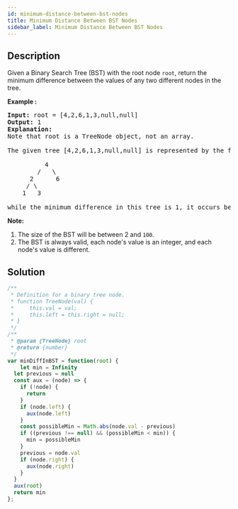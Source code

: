 ```yaml
---
id: minimum-distance-between-bst-nodes
title: Minimum Distance Between BST Nodes
sidebar_label: Minimum Distance Between BST Nodes
---
```

## Description
<div class="description">
<p>Given a Binary Search Tree (BST) with the root node <code>root</code>, return&nbsp;the minimum difference between the values of any two different nodes in the tree.</p>

<p><strong>Example :</strong></p>

<pre>
<strong>Input:</strong> root = [4,2,6,1,3,null,null]
<strong>Output:</strong> 1
<strong>Explanation:</strong>
Note that root is a TreeNode object, not an array.

The given tree [4,2,6,1,3,null,null] is represented by the following diagram:

          4
        /   \
      2      6
     / \    
    1   3  

while the minimum difference in this tree is 1, it occurs between node 1 and node 2, also between node 3 and node 2.
</pre>

<p><strong>Note:</strong></p>

<ol>
	<li>The size of the BST will be between 2 and&nbsp;<code>100</code>.</li>
	<li>The BST is always valid, each node&#39;s value is an integer, and each node&#39;s value is different.</li>
</ol>

</div>

## Solution
```javascript
/**
 * Definition for a binary tree node.
 * function TreeNode(val) {
 *     this.val = val;
 *     this.left = this.right = null;
 * }
 */
/**
 * @param {TreeNode} root
 * @return {number}
 */
var minDiffInBST = function(root) {
    let min = Infinity
  let previous = null
  const aux = (node) => {
    if (!node) {
      return
    }
    if (node.left) {
      aux(node.left)
    }
    const possibleMin = Math.abs(node.val - previous)
    if ((previous !== null) && (possibleMin < min)) {
      min = possibleMin
    }
    previous = node.val
    if (node.right) {
      aux(node.right)
    }
  }
  aux(root)
  return min
};
```